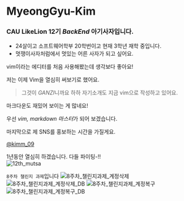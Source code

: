 # MyeongGyu-Kim

### CAU LikeLion 12기 ***BackEnd*** 아기사자입니다.

* 24살이고 소프트웨어학부 20학번이고 현재 3학년 재학 중입니다.
* 멋쟁이사자처럼에서 멋있는 어른 사자가  되고 싶어요.

vim이라는 에디터를 처음 사용해봤는데 생각보다 좋아요!

저는 이제 Vim을 열심히 써보기로 했어요.

> 그것이 *GANZI*니까요 하하
자기소개도 지금 vim으로 작성하고 있어요.

마크다운도 재밌어 보이는 게 많네요!

우선 *vim, markdown 마스터*가 되어 보겠습니다.

마지막으로 제 SNS를  홍보하는 시간을 가질게요.

[@kimm\_09](https://www.instagram.com/kimm_09/)

1년동안 열심히 하겠습니다. 다들 파이팅-!!<br>
![12th\_mutsa](https://github.com/LikeLion-at-CAU-12th/Myeonggyu-Kim/assets/128495883/6dff2ae1-8364-44e9-8788-125972fffff8)

`8주차 챌린지 과제`입니다
![8주차_챌린지과제_계정삭제](https://github.com/LikeLion-at-CAU-12th/Myeonggyu-Kim/assets/128495883/0958ce9e-9333-4192-9e83-d888c3b4ebe8)
![8주차_챌린지과제_계정삭제_DB](https://github.com/LikeLion-at-CAU-12th/Myeonggyu-Kim/assets/128495883/840f358d-a688-4d21-9490-39cf3b04fdba)
![8주차_챌린지과제_계정복구](https://github.com/LikeLion-at-CAU-12th/Myeonggyu-Kim/assets/128495883/f9815a62-a40c-493d-bcad-219499b2afed)
![8주차_챌린지과제_계정복구_DB](https://github.com/LikeLion-at-CAU-12th/Myeonggyu-Kim/assets/128495883/2066d19e-61d6-4394-82de-b67b7cfab6d3)

